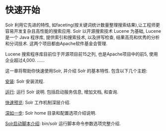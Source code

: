 # 快速开始

Solr 利用它先进的特性, 如faceting(按关键词统计数量整理搜索结果),让工程师更容易开发复杂且高性能的搜索应用. 
Solr 以开源搜索技术 Lucene 为基础, Lucene 是一个 Java 程序库, 提供索引和搜索技术, 以及拼写检查, 结果高亮和优秀的分析和分词技术. 这两个项目都由Apache软件基金会管理.

Lucene 搜索程序库目前位于开源项目前15之列, 也是Apache项目中的前5, 使用企业超过4,000. 
......

这一章将帮助你快速使用Solr, 并介绍 Solr 的基本特性. 包含以下几个主题:

[安装](start/install.md): Solr 安装流程.

[运行](start/run.md): 运行 Solr 说明. 包括启动服务信息, 增加文档, 和查询.

[快速预览](start/overview.md): Solr 工作机制深层介绍.

[深如一步](start/closer.md): Solr home 目录和配置选项介绍说明.

[Solr启动脚本介绍](start/script.md): bin/solr 运行脚本命令参数选项完整介绍.
